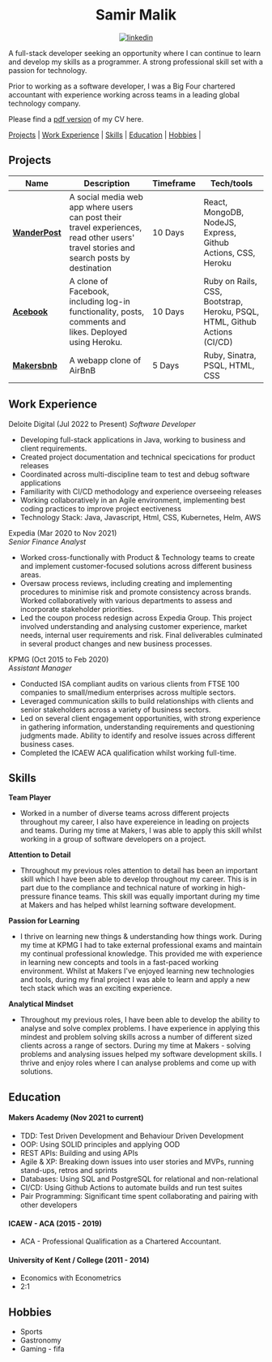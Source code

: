
<h1 align="center"> Samir Malik </h1>

<div align="center">
 <a href="https://www.linkedin.com/in/samirmalik3000/">
    <img alt="linkedin" title="My LinkedIn Page" src="https://img.shields.io/badge/LinkedIn-0077B5?style=for-the-badge&logo=linkedin&logoColor=white"></a>

</div>

A full-stack developer seeking an opportunity where I can continue to learn and develop my skills as a programmer. A strong professional skill set with a passion for technology.

Prior to working as a software developer, I was a Big Four chartered accountant with experience working across teams in a leading global technology company.

Please find a [pdf version]([https://docs.google.com/document/d/1EJOoCcIJob_1NkKgaRtXO5gRCLzXGvnRdn9VNmq2kEs/edit?usp=sharing](https://docs.google.com/document/d/1hWNY2YQIsTwELSqAQ6s7D-1DnR4vVuusybHovcjTPaY/edit?usp=sharing)) of my CV here. 

[Projects](#projects) |  [Work Experience](#work-experience) | [Skills](#skills) | [Education](#education) | [Hobbies](#hobbies) |  

## Projects

| Name                         | Description        | Timeframe             | Tech/tools            |
| ---------------------------- | -----------------   | --------------                | -----------------     |
| **[WanderPost](https://github.com/smm3000/travel-log)**  | A social media web app where users can post their travel experiences, read other users' travel stories and search posts by destination |  10 Days   |  React, MongoDB, NodeJS, Express, Github Actions, CSS, Heroku    |
| **[Acebook](https://github.com/smm3000/acebook-CHATS)**| A clone of Facebook, including log-in functionality, posts, comments and likes. Deployed using Heroku. |  10 Days  |  Ruby on Rails, CSS, Bootstrap, Heroku, PSQL, HTML, Github Actions (CI/CD)  |
| **[Makersbnb](https://github.com/smm3000/MakersBNB5)**  |  A webapp clone of AirBnB  |  5 Days   |  Ruby, Sinatra, PSQL, HTML, CSS  |

## Work Experience

Deloite Digital (Jul 2022 to Present)
*Software Developer*

* Developing full-stack applications in Java, working to business and client requirements.
* Created project documentation and technical speci cations for product releases
* Coordinated across multi-discipline team to test and debug software applications
* Familiarity with CI/CD methodology and experience overseeing releases
* Working collaboratively in an Agile environment, implementing best coding practices to improve project e ectiveness
* Technology Stack: Java, Javascript, Html, CSS, Kubernetes, Helm, AWS

Expedia (Mar 2020 to Nov 2021)  
*Senior Finance Analyst*

* Worked cross-functionally with Product & Technology teams to create and implement customer-focused solutions across different business areas.
* Oversaw process reviews, including creating and implementing procedures to minimise risk and promote consistency across brands. Worked collaboratively with various departments to assess and incorporate stakeholder priorities.
* Led the coupon process redesign across Expedia Group. This project involved understanding and analysing customer experience, market needs, internal user requirements and risk. Final deliverables culminated in several product changes and new business processes. 


KPMG (Oct 2015 to Feb 2020)  
*Assistant Manager*

* Conducted ISA compliant audits on various clients from FTSE 100 companies to small/medium enterprises across multiple sectors. 
* Leveraged communication skills to build relationships with clients and senior stakeholders across a variety of business sectors. 
* Led on several client engagement opportunities, with strong experience in gathering information, understanding requirements and questioning judgments made. Ability to identify and resolve issues across different business cases.
* Completed the ICAEW ACA qualification whilst working full-time. 


## Skills

 **Team Player**

* Worked in a number of diverse teams across different projects throughout my career, I also have expereience in leading on projects and teams. During my time at Makers, I was able to apply this skill whilst working in a group of software developers on a project.

**Attention to Detail**

* Throughout my previous roles attention to detail has been an important skill which I have been able to develop throughout my career. This is in part due to the compliance and technical nature of working in high-pressure finance teams. This skill was equally important during my time at Makers and has helped whilst learning software development. 

**Passion for Learning**

* I thrive on learning new things & understanding how things work. During my time at KPMG I had to take external professional exams and maintain my continual professional knowledge. This provided me with experience in learning new concepts and tools in a fast-paced working environment. Whilst at Makers I've enjoyed learning new technologies and tools, during my final project I was able to learn and apply a new tech stack which was an exciting experience.

**Analytical Mindset**

* Throughout my previous roles, I have been able to develop the ability to analyse and solve complex problems. I have experience in applying this mindest and problem solving skills across a number of different sized clients across a range of sectors. During my time at Makers - solving problems and analysing issues helped my software development skills. I thrive and enjoy roles where I can analyse problems and come up with solutions. 

## Education

#### Makers Academy (Nov 2021 to current)
- TDD: Test Driven Development and Behaviour Driven Development
- OOP: Using SOLID principles and applying OOD
- REST APIs: Building and using APIs
- Agile & XP: Breaking down issues into user stories and MVPs, running stand-ups, retros and sprints
- Databases: Using SQL and PostgreSQL for relational and non-relational
- CI/CD: Using Github Actions to automate builds and run test suites
- Pair Programming: Significant time spent collaborating and pairing with other developers

#### ICAEW - ACA (2015 - 2019)

- ACA - Professional Qualification as a Chartered Accountant.

#### University of Kent / College (2011 - 2014)

- Economics with Econometrics 
- 2:1 

## Hobbies

- Sports
- Gastronomy
- Gaming - fifa
